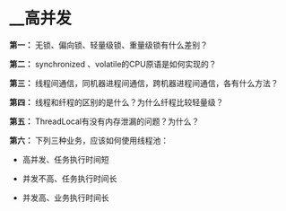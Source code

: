 # __高并发

**第一：** 无锁、偏向锁、轻量级锁、重量级锁有什么差别？

**第二：** synchronized 、volatile的CPU原语是如何实现的？  

**第三：** 线程间通信，同机器进程间通信，跨机器进程间通信，各有什么方法？

**第四：** 线程和纤程的区别的是什么？为什么纤程比较轻量级？

**第五：** ThreadLocal有没有内存泄漏的问题？为什么？

**第六：** 下列三种业务，应该如何使用线程池：

- 高并发、任务执行时间短

- 并发不高、任务执行时间长

- 并发高、业务执行时间长

